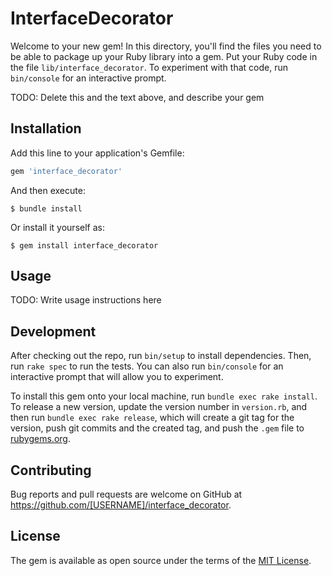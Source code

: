 # InterfaceDecorator

Welcome to your new gem! In this directory, you'll find the files you need to be able to package up your Ruby library into a gem. Put your Ruby code in the file `lib/interface_decorator`. To experiment with that code, run `bin/console` for an interactive prompt.

TODO: Delete this and the text above, and describe your gem

## Installation

Add this line to your application's Gemfile:

```ruby
gem 'interface_decorator'
```

And then execute:

    $ bundle install

Or install it yourself as:

    $ gem install interface_decorator

## Usage

TODO: Write usage instructions here

## Development

After checking out the repo, run `bin/setup` to install dependencies. Then, run `rake spec` to run the tests. You can also run `bin/console` for an interactive prompt that will allow you to experiment.

To install this gem onto your local machine, run `bundle exec rake install`. To release a new version, update the version number in `version.rb`, and then run `bundle exec rake release`, which will create a git tag for the version, push git commits and the created tag, and push the `.gem` file to [rubygems.org](https://rubygems.org).

## Contributing

Bug reports and pull requests are welcome on GitHub at https://github.com/[USERNAME]/interface_decorator.

## License

The gem is available as open source under the terms of the [MIT License](https://opensource.org/licenses/MIT).
